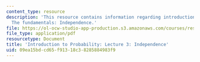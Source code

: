 ```yaml
---
content_type: resource
description: 'This resource contains information regarding introduction to probability:
  The fundamentals: Independence.'
file: https://ol-ocw-studio-app-production.s3.amazonaws.com/courses/res-6-012-introduction-to-probability-spring-2018/09ea15bdcd65f91318c38285884983f9_MITRES_6_012S18_L03.pdf
file_type: application/pdf
resourcetype: Document
title: 'Introduction to Probability: Lecture 3: Independence'
uid: 09ea15bd-cd65-f913-18c3-8285884983f9
---
```

